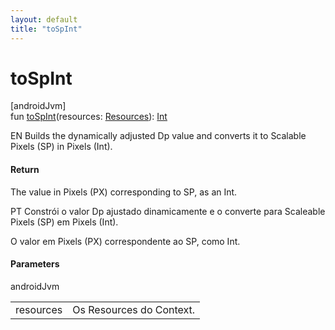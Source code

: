 ```yaml
---
layout: default
title: "toSpInt"
---
```


# toSpInt

[androidJvm]\
fun [toSpInt](to-sp-int.md)(resources: [Resources](https://developer.android.com/reference/kotlin/android/content/res/Resources.html)): [Int](https://kotlinlang.org/api/core/kotlin-stdlib/kotlin/-int/index.html)

EN Builds the dynamically adjusted Dp value and converts it to Scalable Pixels (SP) in Pixels (Int).

#### Return

The value in Pixels (PX) corresponding to SP, as an Int.

PT Constrói o valor Dp ajustado dinamicamente e o converte para Scaleable Pixels (SP) em Pixels (Int).

O valor em Pixels (PX) correspondente ao SP, como Int.

#### Parameters

androidJvm

| | |
|---|---|
| resources | Os Resources do Context. |